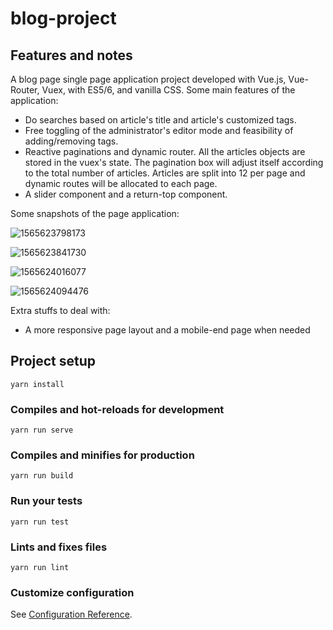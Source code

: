 # blog-project

## Features and notes

A blog page single page application project developed with Vue.js, Vue-Router, Vuex, with ES5/6, and vanilla CSS. Some main features of the application:

- Do searches based on article's title and article's customized tags.
- Free toggling of the administrator's editor mode and feasibility of adding/removing tags.
- Reactive paginations and dynamic router. All the articles objects are stored in the vuex's state. The pagination box will adjust itself according to the total number of articles. Articles are split into 12 per page and dynamic routes will be allocated to each page.
- A slider component and a return-top component.

Some snapshots of the page application:

![1565623798173](C:\Users\User\AppData\Roaming\Typora\typora-user-images\1565623798173.png)



![1565623841730](C:\Users\User\AppData\Roaming\Typora\typora-user-images\1565623841730.png)



![1565624016077](C:\Users\User\AppData\Roaming\Typora\typora-user-images\1565624016077.png)



![1565624094476](C:\Users\User\AppData\Roaming\Typora\typora-user-images\1565624094476.png)

Extra stuffs to deal with:

- A more responsive page layout and a mobile-end page when needed



## Project setup

```
yarn install
```

### Compiles and hot-reloads for development
```
yarn run serve
```

### Compiles and minifies for production
```
yarn run build
```

### Run your tests
```
yarn run test
```

### Lints and fixes files
```
yarn run lint
```

### Customize configuration
See [Configuration Reference](https://cli.vuejs.org/config/).

